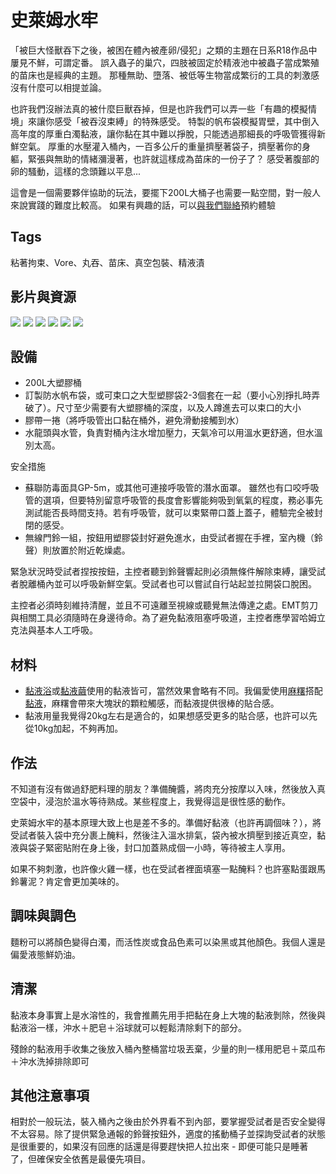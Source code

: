 史萊姆水牢
=====
「被巨大怪獸吞下之後，被困在體內被產卵/侵犯」之類的主題在日系R18作品中屢見不鮮，可謂定番。
誤入蟲子的巢穴，四肢被固定於精液池中被蟲子當成繁殖的苗床也是經典的主題。
那種無助、墮落、被低等生物當成繁衍的工具的刺激感沒有什麼可以相提並論。

也許我們沒辦法真的被什麼巨獸吞掉，但是也許我們可以弄一些「有趣的模擬情境」來讓你感受「被吞沒束縛」的特殊感受。
特製的帆布袋模擬胃壁，其中倒入高年度的厚重白濁黏液，讓你黏在其中難以掙脫，只能透過那細長的呼吸管獲得新鮮空氣。
厚重的水壓灌入桶內，一百多公斤的重量擠壓著袋子，擠壓著你的身軀，緊張與無助的情緒瀰漫著，也許就這樣成為苗床的一份子了？
感受著腹部的卵的騷動，這樣的念頭難以平息...

這會是一個需要夥伴協助的玩法，要擺下200L大桶子也需要一點空間，對一般人來說實踐的難度比較高。
如果有興趣的話，可以[與我們聯絡](http://stickysli.me/index.html#contact)預約體驗

## Tags

粘著拘束、Vore、丸吞、苗床、真空包裝、精液漬

## 影片與資源

![](imgs/slime_dungeon01.png)
![](imgs/slime_dungeon02.png)
![](imgs/slime_dungeon03.png)
![](imgs/slime_dungeon04.png)
![](imgs/slime_dungeon05.png)
![](imgs/slime_dungeon06.png)

## 設備

* 200L大塑膠桶
* 訂製防水帆布袋，或可束口之大型塑膠袋2-3個套在一起（要小心別掙扎時弄破了）。尺寸至少需要有大塑膠桶的深度，以及人蹲進去可以束口的大小
* 膠帶一捲（將呼吸管出口黏在桶外，避免滑動接觸到水）
* 水龍頭與水管，負責對桶內注水增加壓力，天氣冷可以用溫水更舒適，但水溫別太高。

安全措施

* 蘇聯防毒面具GP-5m，或其他可連接呼吸管的潛水面罩。 雖然也有口咬呼吸管的選項，但要特別留意呼吸管的長度會影響能夠吸到氧氣的程度，務必事先測試能否長時間支持。若有呼吸管，就可以束緊帶口蓋上蓋子，體驗完全被封閉的感受。
* 無線門鈴一組，按鈕用塑膠袋封好避免進水，由受試者握在手裡，室內機（鈴聲）則放置於附近乾燥處。

緊急狀況時受試者捏按按鈕，主控者聽到鈴聲響起則必須無條件解除束縛，讓受試者脫離桶內並可以呼吸新鮮空氣。受試者也可以嘗試自行站起並拉開袋口脫困。

主控者必須時刻維持清醒，並且不可遠離至視線或聽覺無法傳達之處。EMT剪刀與相關工具必須隨時在身邊待命。為了避免黏液阻塞呼吸道，主控者應學習哈姆立克法與基本人工呼吸。

## 材料

* [黏液浴](slime_bath.md)或[黏液繭](slime_cacoon.md)使用的黏液皆可，當然效果會略有不同。我偏愛使用[麻糬](http://stickysli.me/shop.html#starch-slime)搭配[黏液](http://stickysli.me/shop.html#pva-slippy)，麻糬會帶來大塊狀的顆粒觸感，而黏液提供很棒的貼合感。
* 黏液用量我覺得20kg左右是適合的，如果想感受更多的貼合感，也許可以先從10kg加起，不夠再加。

## 作法

不知道有沒有做過舒肥料理的朋友？準備醃醬，將肉充分按摩以入味，然後放入真空袋中，浸泡於溫水等待熟成。某些程度上，我覺得這是很性感的動作。

史萊姆水牢的基本原理大致上也是差不多的。準備好黏液（也許再調個味？），將受試者裝入袋中充分裹上醃料，然後注入溫水排氣，袋內被水擠壓到接近真空，黏液與袋子緊密貼附在身上後，封口加蓋熟成個一小時，等待被主人享用。

如果不夠刺激，也許像火雞一樣，也在受試者裡面填塞一點醃料？也許塞點蛋跟馬鈴薯泥？肯定會更加美味的。

## 調味與調色

麵粉可以將顏色變得白濁，而活性炭或食品色素可以染黑或其他顏色。我個人還是偏愛液態鮮奶油。

## 清潔

黏液本身事實上是水溶性的，我會推薦先用手把黏在身上大塊的黏液剝除，然後與黏液浴一樣，沖水＋肥皂＋浴球就可以輕鬆清除剩下的部分。

殘餘的黏液用手收集之後放入桶內整桶當垃圾丟棄，少量的則一樣用肥皂＋菜瓜布＋沖水洗掉排除即可

## 其他注意事項

相對於一般玩法，裝入桶內之後由於外界看不到內部，要掌握受試者是否安全變得不太容易。除了提供緊急通報的鈴聲按鈕外，適度的搖動桶子並探詢受試者的狀態是很重要的，如果沒有回應的話還是得要趕快把人拉出來 - 即便可能只是睡著了，但確保安全依舊是最優先項目。